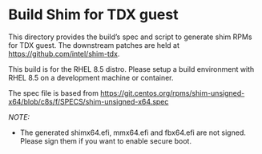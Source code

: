 # Build Shim for TDX guest

This directory provides the build’s spec and script to generate shim RPMs for TDX guest.
The downstream patches are held at https://github.com/intel/shim-tdx.

This build is for the RHEL 8.5 distro. Please setup a build environment with RHEL 8.5
on a development machine or container.

The spec file is based from https://git.centos.org/rpms/shim-unsigned-x64/blob/c8s/f/SPECS/shim-unsigned-x64.spec

_NOTE:_
- The generated shimx64.efi, mmx64.efi and fbx64.efi are not signed. Please sign them if you want to enable secure boot.

